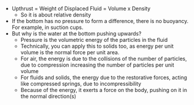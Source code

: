 - Upthrust = Weight of Displaced Fluid = Volume x Density
	- So it is about relative density
- If the bottom has no pressure to form a difference, there is no buoyancy. For example, in suction cups.
- But why is the water at the bottom pushing upwards?
	- Pressure is the volumetric energy of the particles in the fluid
	- Technically, you can apply this to solids too, as energy per unit volume is the normal force per unit area.
	- For air, the energy is due to the collisions of the number of particles, due to compression increasing the number of particles per unit volume
	- For fluids and solids, the energy due to the restorative forces, acting like compressed springs, due to incompressibility
	- Because of the energy, it exerts a force on the body, pushing on it in the normal direction(s)